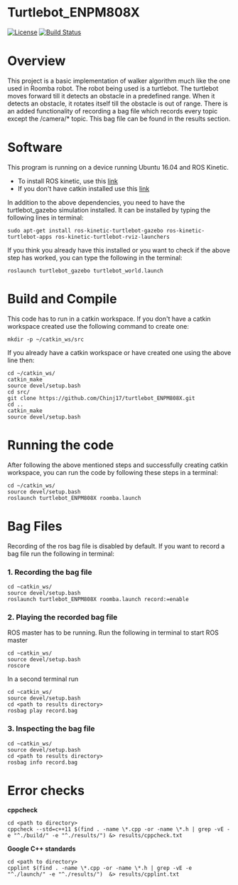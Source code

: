 # Turtlebot_ENPM808X
[![License](https://img.shields.io/badge/License-BSD%203--Clause-blue.svg)](https://opensource.org/licenses/BSD-3-Clause)
[![Build Status](https://travis-ci.org/Chinj17/turtlebot_ENPM808X.svg?branch=Week12_HW)](https://travis-ci.org/Chinj17/turtlebot_ENPM808X)

# Overview
This project is a basic implementation of walker algorithm much like the one used in Roomba robot. The robot being used is a turtlebot. The turtlebot moves forward till it detects an obstacle in a predefined range. When it detects an obstacle, it rotates itself till the obstacle is out of range. There is an added functionality of recording a bag file which records every topic except the /camera/* topic. This bag file can be found in the results section.

# Software
This program is running on a device running Ubuntu 16.04 and ROS Kinetic.
* To install ROS kinetic, use this [link](http://wiki.ros.org/kinetic/Installation/Ubuntu)
* If you don't have catkin installed use this [link](http://wiki.ros.org/catkin)

In addition to the above dependencies, you need to have the turtlebot_gazebo simulation installed. It can be installed by typing the following lines in terminal:
```
sudo apt-get install ros-kinetic-turtlebot-gazebo ros-kinetic-turtlebot-apps ros-kinetic-turtlebot-rviz-launchers
```

If you think you already have this installed or you want to check if the above step has worked, you can type the following in the terminal:
```
roslaunch turtlebot_gazebo turtlebot_world.launch
```

# Build and Compile
This code has to run in a catkin workspace. If you don't have a catkin workspace created use the following command to create one:
```
mkdir -p ~/catkin_ws/src
```
If you already have a catkin workspace or have created one using the above line then:
```
cd ~/catkin_ws/
catkin_make
source devel/setup.bash
cd src/
git clone https://github.com/Chinj17/turtlebot_ENPM808X.git
cd ..
catkin_make
source devel/setup.bash
```

# Running the code
After following the above mentioned steps and successfully creating catkin workspace, you can run the code by following these steps in a terminal:
```
cd ~/catkin_ws/
source devel/setup.bash
roslaunch turtlebot_ENPM808X roomba.launch
```

# Bag Files
Recording of the ros bag file is disabled by default. If you want to record a bag file run the following in terminal:

### 1. Recording the bag file
```
cd ~catkin_ws/
source devel/setup.bash
roslaunch turtlebot_ENPM808X roomba.launch record:=enable
```

### 2. Playing the recorded bag file
ROS master has to be running. Run the following in terminal to start ROS master
```
cd ~catkin_ws/
source devel/setup.bash
roscore
```
In a second terminal run
```
cd ~catkin_ws/
source devel/setup.bash
cd <path to results directory>
rosbag play record.bag
```

### 3. Inspecting the bag file
```
cd ~catkin_ws/
source devel/setup.bash
cd <path to results directory>
rosbag info record.bag
```

# Error checks

**cppcheck**
```
cd <path to directory>
cppcheck --std=c++11 $(find . -name \*.cpp -or -name \*.h | grep -vE -e "^./build/" -e "^./results/") &> results/cppcheck.txt
```
**Google C++ standards**
```
cd <path to directory>
cpplint $(find . -name \*.cpp -or -name \*.h | grep -vE -e "^./launch/" -e "^./results/")  &> results/cpplint.txt
```
